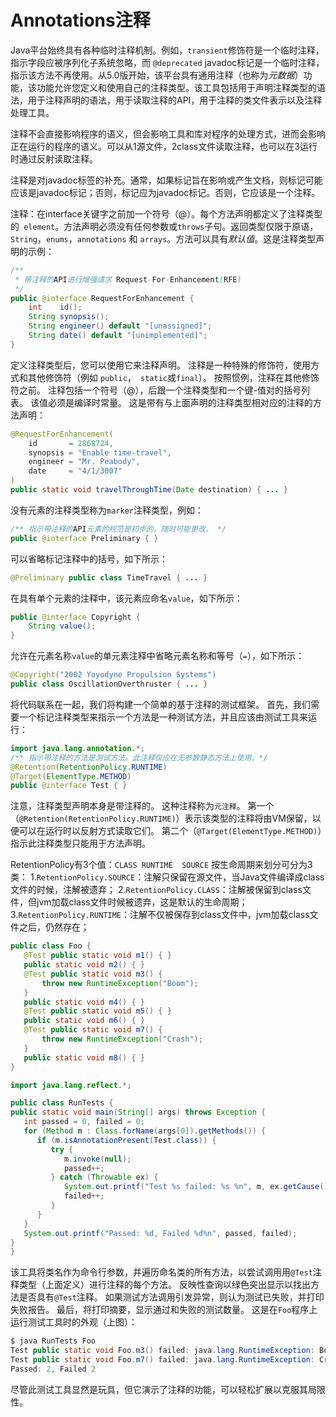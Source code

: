 # Annotations注释

Java平台始终具有各种临时注释机制。例如，`transient`修饰符是一个临时注释，指示字段应被序列化子系统忽略，而 `@deprecated` javadoc标记是一个临时注释，指示该方法不再使用。从5.0版开始，该平台具有通用注释（也称为*元数据*）功能，该功能允许您定义和使用自己的注释类型。该工具包括用于声明注释类型的语法，用于注释声明的语法，用于读取注释的API，用于注释的类文件表示以及注释处理工具。

注释不会直接影响程序的语义，但会影响工具和库对程序的处理方式，进而会影响正在运行的程序的语义。可以从1源文件，2class文件读取注释，也可以在3运行时通过反射读取注释。

注释是对javadoc标签的补充。通常，如果标记旨在影响或产生文档，则标记可能应该是javadoc标记；否则，标记应为javadoc标记。否则，它应该是一个注释。

注释：在interface关键字之前加一个符号（@）。每个方法声明都定义了注释类型的` element`。方法声明必须没有任何参数或`throws`子句。返回类型仅限于原语，`String`，`enums`，`annotations` 和 `arrays`。方法可以具有*默认值*。这是注释类型声明的示例：

```java
/**
 * 带注释的API进行增强请求 Request-For-Enhancement(RFE) 
 */
public @interface RequestForEnhancement {
    int    id();
    String synopsis();
    String engineer() default "[unassigned]"; 
    String date() default "[unimplemented]"; 
}
```

定义注释类型后，您可以使用它来注释声明。 注释是一种特殊的修饰符，使用方式和其他修饰符（例如 `public`，` static`或`final`）。 按照惯例，注释在其他修饰符之前。 注释包括一个符号（@），后跟一个注释类型和一个键-值对的括号列表。 该值必须是编译时常量。 这是带有与上面声明的注释类型相对应的注释的方法声明： 

```java
@RequestForEnhancement(
    id       = 2868724,
    synopsis = "Enable time-travel",
    engineer = "Mr. Peabody",
    date     = "4/1/3007"
)
public static void travelThroughTime(Date destination) { ... }
```

没有元素的注释类型称为`marker`注释类型，例如： 

```java
/** 指示带注释的API元素的规范是初步的，随时可能更改。 */
public @interface Preliminary { }
```

可以省略标记注释中的括号，如下所示：

```java
@Preliminary public class TimeTravel { ... }
```

在具有单个元素的注释中，该元素应命名`value`，如下所示： 

```java
public @interface Copyright {
    String value();
}
```

允许在元素名称`value`的单元素注释中省略元素名称和等号（`=`），如下所示：

```java
@Copyright("2002 Yoyodyne Propulsion Systems")
public class OscillationOverthruster { ... }
```

将代码联系在一起，我们将构建一个简单的基于注释的测试框架。 首先，我们需要一个标记注释类型来指示一个方法是一种测试方法，并且应该由测试工具来运行：

```java
import java.lang.annotation.*;
/** 指示带注释的方法是测试方法。此注释仅应在无参数静态方法上使用。*/
@Retention(RetentionPolicy.RUNTIME)
@Target(ElementType.METHOD)
public @interface Test { }
```

注意，注释类型声明本身是带注释的。 这种注释称为`元注释`。 第一个（`@Retention(RetentionPolicy.RUNTIME)`）表示该类型的注释将由VM保留，以便可以在运行时以反射方式读取它们。 第二个（`@Target(ElementType.METHOD)`）指示此注释类型只能用于方法声明。

RetentionPolicy有3个值：`CLASS RUNTIME  SOURCE`
按生命周期来划分可分为3类：
1.`RetentionPolicy.SOURCE`：注解只保留在源文件，当Java文件编译成class文件的时候，注解被遗弃；
2.`RetentionPolicy.CLASS`：注解被保留到class文件，但jvm加载class文件时候被遗弃，这是默认的生命周期；
3.`RetentionPolicy.RUNTIME`：注解不仅被保存到class文件中，jvm加载class文件之后，仍然存在；

```java
public class Foo {
   @Test public static void m1() { }
   public static void m2() { }
   @Test public static void m3() {
       throw new RuntimeException("Boom");
   }
   public static void m4() { }
   @Test public static void m5() { }
   public static void m6() { }
   @Test public static void m7() {
       throw new RuntimeException("Crash");
   }
   public static void m8() { }
}

import java.lang.reflect.*;

public class RunTests {
public static void main(String[] args) throws Exception {
   int passed = 0, failed = 0;
   for (Method m : Class.forName(args[0]).getMethods()) {
      if (m.isAnnotationPresent(Test.class)) {
         try {
            m.invoke(null);
            passed++;
         } catch (Throwable ex) {
            System.out.printf("Test %s failed: %s %n", m, ex.getCause());
            failed++;
         }
      }
   }
   System.out.printf("Passed: %d, Failed %d%n", passed, failed);
}
}
```

该工具将类名作为命令行参数，并遍历命名类的所有方法，以尝试调用用`@Test`注释类型（上面定义）进行注释的每个方法。 反映性查询以绿色突出显示以找出方法是否具有`@Test`注释。 如果测试方法调用引发异常，则认为测试已失败，并打印失败报告。 最后，将打印摘要，显示通过和失败的测试数量。 这是在`Foo`程序上运行测试工具时的外观（上图）：

```java
$ java RunTests Foo
Test public static void Foo.m3() failed: java.lang.RuntimeException: Boom 
Test public static void Foo.m7() failed: java.lang.RuntimeException: Crash 
Passed: 2, Failed 2
```

尽管此测试工具显然是玩具，但它演示了注释的功能，可以轻松扩展以克服其局限性。 